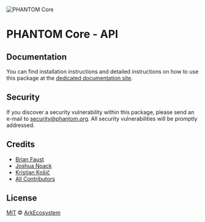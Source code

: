 ![PHANTOM Core](https://i.imgur.com/dPHOKrL.jpg)

# PHANTOM Core - API

## Documentation

You can find installation instructions and detailed instructions on how to use this package at the [dedicated documentation site](https://docs.phantom.org/guidebook/core/plugins/core-api.html).

## Security

If you discover a security vulnerability within this package, please send an e-mail to security@phantom.org. All security vulnerabilities will be promptly addressed.

## Credits

-   [Brian Faust](https://github.com/faustbrian)
-   [Joshua Noack](https://github.com/supaiku0)
-   [Kristjan Košič](https://github.com/kristjank)
-   [All Contributors](../../../../contributors)

## License

[MIT](LICENSE) © [ArkEcosystem](https://ark.io)
